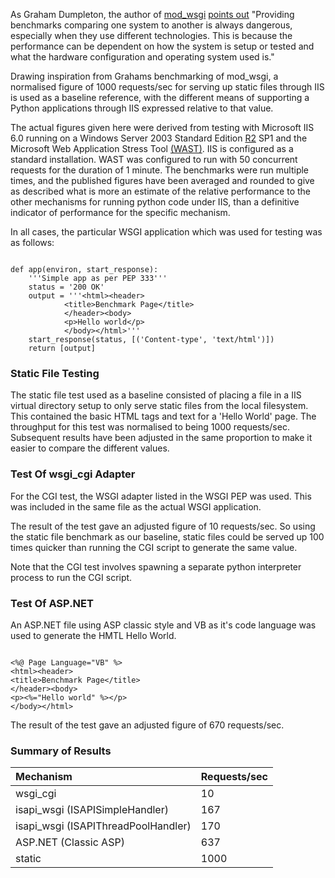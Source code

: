As Graham Dumpleton, the author of [mod\_wsgi](http://www.modwsgi.org) [points out](http://code.google.com/p/modwsgi/wiki/PerformanceEstimates) "Providing benchmarks comparing one system to another is always dangerous, especially when they use different technologies. This is because the performance can be dependent on how the system is setup or tested and what the hardware configuration and operating system used is."

Drawing inspiration from Grahams benchmarking of mod\_wsgi, a normalised figure of 1000 requests/sec for serving up static files through IIS is used as a baseline reference, with the different means of supporting a Python applications through IIS expressed relative to that value.

The actual figures given here were derived from testing with Microsoft IIS 6.0 running on a Windows Server 2003 Standard Edition [R2](https://code.google.com/p/isapi-wsgi/source/detail?r=2) SP1 and the Microsoft Web Application Stress Tool [(WAST)](http://support.microsoft.com/kb/231282). IIS is configured as a standard installation. WAST was configured to run with 50 concurrent requests for the duration of 1 minute. The benchmarks were run multiple times, and the published figures have been averaged and rounded to give as described what is more an estimate of the relative performance to the other mechanisms for running python code under IIS, than a definitive indicator of performance for the specific mechanism.

In all cases, the particular WSGI application which was used for testing was as follows:

```

def app(environ, start_response):
    '''Simple app as per PEP 333'''
    status = '200 OK'
    output = '''<html><header>
            <title>Benchmark Page</title>
            </header><body>
            <p>Hello world</p>
            </body></html>'''
    start_response(status, [('Content-type', 'text/html')])
    return [output]

```

### Static File Testing ###

The static file test used as a baseline consisted of placing a file in a IIS virtual directory setup to only serve static files from the local filesystem. This contained the basic HTML tags and text for a 'Hello World' page. The throughput for this test was normalised to being 1000 requests/sec. Subsequent results have been adjusted in the same proportion to make it easier to compare the different values.

### Test Of wsgi\_cgi Adapter ###

For the CGI test, the WSGI adapter listed in the WSGI PEP was used. This was included in the same file as the actual WSGI application.

The result of the test gave an adjusted figure of 10 requests/sec. So using the static file benchmark as our baseline, static files could be served up 100 times quicker than running the CGI script to generate the same value.

Note that the CGI test involves spawning a separate python interpreter process to run the CGI script.


### Test Of ASP.NET ###

An ASP.NET file using ASP classic style and VB as it's code language was used to generate the HMTL Hello World.

```

<%@ Page Language="VB" %>
<html><header>
<title>Benchmark Page</title>
</header><body>
<p><%="Hello world" %></p>
</body></html>

```

The result of the test gave an adjusted figure of 670 requests/sec.

### Summary of Results ###

| **Mechanism** | **Requests/sec** |
|:--------------|:-----------------|
| wsgi\_cgi     | 10               |
| isapi\_wsgi (ISAPISimpleHandler)| 167              |
| isapi\_wsgi (ISAPIThreadPoolHandler) | 170              |
| ASP.NET (Classic ASP) | 637              |
| static        | 1000             |